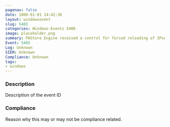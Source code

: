 ```yaml
---
pagenav: false
date: 1800-01-01 14:42:38
layout: windowsevent
slug: 5465
categories: Windows-Events 5400
image: placeholder.png
summary: PAStore Engine received a control for forced reloading of IPsec policy and processed the control successfully
Event: 5465
Log: Unknown
SIEM: Unknown
Compliance: Unknown
tags:
- windows
---
```


### Description

Description of the event ID

### Compliance

Reason why this may or may not be compliance related.
